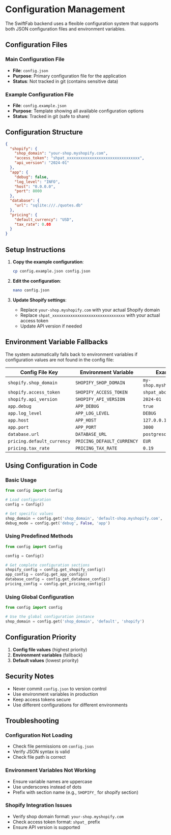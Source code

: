 # Configuration Management

The SwiftFab backend uses a flexible configuration system that supports both JSON configuration files and environment variables.

## Configuration Files

### Main Configuration File
- **File**: `config.json`
- **Purpose**: Primary configuration file for the application
- **Status**: Not tracked in git (contains sensitive data)

### Example Configuration File
- **File**: `config.example.json`
- **Purpose**: Template showing all available configuration options
- **Status**: Tracked in git (safe to share)

## Configuration Structure

```json
{
  "shopify": {
    "shop_domain": "your-shop.myshopify.com",
    "access_token": "shpat_xxxxxxxxxxxxxxxxxxxxxxxxxxxxxxxx",
    "api_version": "2024-01"
  },
  "app": {
    "debug": false,
    "log_level": "INFO",
    "host": "0.0.0.0",
    "port": 8000
  },
  "database": {
    "url": "sqlite:///./quotes.db"
  },
  "pricing": {
    "default_currency": "USD",
    "tax_rate": 0.08
  }
}
```

## Setup Instructions

1. **Copy the example configuration**:
   ```bash
   cp config.example.json config.json
   ```

2. **Edit the configuration**:
   ```bash
   nano config.json
   ```

3. **Update Shopify settings**:
   - Replace `your-shop.myshopify.com` with your actual Shopify domain
   - Replace `shpat_xxxxxxxxxxxxxxxxxxxxxxxxxxxxxxxx` with your actual access token
   - Update API version if needed

## Environment Variable Fallbacks

The system automatically falls back to environment variables if configuration values are not found in the config file:

| Config File Key | Environment Variable | Example |
|----------------|---------------------|---------|
| `shopify.shop_domain` | `SHOPIFY_SHOP_DOMAIN` | `my-shop.myshopify.com` |
| `shopify.access_token` | `SHOPIFY_ACCESS_TOKEN` | `shpat_abc123...` |
| `shopify.api_version` | `SHOPIFY_API_VERSION` | `2024-01` |
| `app.debug` | `APP_DEBUG` | `true` |
| `app.log_level` | `APP_LOG_LEVEL` | `DEBUG` |
| `app.host` | `APP_HOST` | `127.0.0.1` |
| `app.port` | `APP_PORT` | `3000` |
| `database.url` | `DATABASE_URL` | `postgresql://...` |
| `pricing.default_currency` | `PRICING_DEFAULT_CURRENCY` | `EUR` |
| `pricing.tax_rate` | `PRICING_TAX_RATE` | `0.19` |

## Using Configuration in Code

### Basic Usage
```python
from config import Config

# Load configuration
config = Config()

# Get specific values
shop_domain = config.get('shop_domain', 'default-shop.myshopify.com', 'shopify')
debug_mode = config.get('debug', False, 'app')
```

### Using Predefined Methods
```python
from config import Config

config = Config()

# Get complete configuration sections
shopify_config = config.get_shopify_config()
app_config = config.get_app_config()
database_config = config.get_database_config()
pricing_config = config.get_pricing_config()
```

### Using Global Configuration
```python
from config import config

# Use the global configuration instance
shop_domain = config.get('shop_domain', 'default', 'shopify')
```

## Configuration Priority

1. **Config file values** (highest priority)
2. **Environment variables** (fallback)
3. **Default values** (lowest priority)

## Security Notes

- Never commit `config.json` to version control
- Use environment variables in production
- Keep access tokens secure
- Use different configurations for different environments

## Troubleshooting

### Configuration Not Loading
- Check file permissions on `config.json`
- Verify JSON syntax is valid
- Check file path is correct

### Environment Variables Not Working
- Ensure variable names are uppercase
- Use underscores instead of dots
- Prefix with section name (e.g., `SHOPIFY_` for shopify section)

### Shopify Integration Issues
- Verify shop domain format: `your-shop.myshopify.com`
- Check access token format: `shpat_` prefix
- Ensure API version is supported
